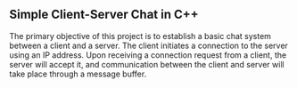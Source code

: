 ## Simple Client-Server Chat in C++

The primary objective of this project is to establish a basic chat system between a client and a server.
The client initiates a connection to the server using an IP address. Upon receiving a connection request from a client, the server will accept it, and communication between the client and server will take place through a message buffer.

